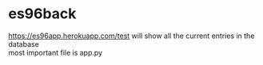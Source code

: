 # es96back
https://es96app.herokuapp.com/test will show all the current entries in the database      
most important file is app.py
